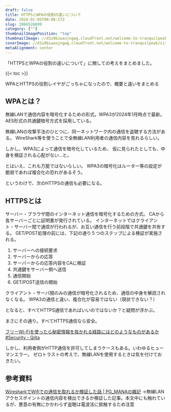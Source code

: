 ```yaml
---
draft: false
title: HTTPSとWPAの役割の違いについて
date: 2024-01-05T00:08:17Z
slug: 2066526899
category: [""]
thumbnailImagePosition: "top"
thumbnailImage: //d1u9biwaxjngwg.cloudfront.net/welcome-to-tranquilpeak/city-750.jpg
coverImage: //d1u9biwaxjngwg.cloudfront.net/welcome-to-tranquilpeak/city.jpg
metaAlignment: center
---
```

「HTTPSとWPAの役割の違いについて」に関しての考えをまとめました。
<!--more-->

{{< toc >}}


WPAとHTTPSの役割レイヤがごっちゃになったので、概要と違いをまとめる

## WPAとは？
無線LANで通信内容を暗号化するための形式。WPA3が2024年1月時点で最新。
AES形式の共通鍵暗号方式を採用している。

無線LANの攻撃手法のひとつに、同一ネットワーク内の通信を盗聴する方法がある。
WireShark等を使うことで全無線LAN利用者の通信内容を見れるらしい。

しかし、WPA3によって通信を暗号化しているため、
仮に見られたとしても、中身を検証される心配がない…と。

とはいえ、これも万能ではないらしい。
WPA3の暗号化はルーター等の設定が脆弱であれば複合化の恐れがあるそう。

というわけで、次のHTTPSの通信も必要になる。

## HTTPSとは
サーバー・ブラウザ間のインターネット通信を暗号化するための方式。
CAから各サーバーごとに証明書が発行されている。
インターネットではクライアント・サーバー間で通信が行われるが、お互い通信を行う前段階で共通鍵を共有する。
GET/POST処理の前には、下記の通り５つのステップによる検証が実施される。
1. サーバーへの接続要求
2. サーバーからの応答
3. サーバーからの応答内容をCAに検証
4. 共通鍵をサーバー側へ送信
5. 通信開始
6. GET/POST送信の開始

クライアント・サーバ間のみの通信が暗号化されるため、通信の中身を解読されなくなる。
WPA3の通信と違い、複合化が容易ではない（現状できない？）

となると、すべてHTTPS通信であればいいのではないか？と疑問が浮かぶ。

まさにその通り。すべてHTTPS通信なら安全。

[フリーWi-Fiを使ったら秘密情報を抜かれる経路にはどのようなものがあるか #Security - Qiita](https://qiita.com/ockeghem/items/c6a3602d2c2409f89fbb)

しかし、利用者側がHTTP通信を許可してしまうケースもある。いわゆるヒューマンエラー。
ゼロトラストの考えで、無線LANを使用するときは気を付けておきたい。

## 参考資料

[WiresharkでWifiでの通信を取れるか検証した話 | PG_MANAの雑記](https://pg-mana.net/blog/wireshark-wifi-1/)
→無線LANアクセスポイントの通信内容を検出できるか検証した記事。本文中にも触れているが、悪意の有無にかかわらず盗聴は電波法に抵触するため注意
